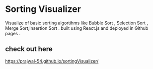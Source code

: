 # Sorting Visualizer
Visualize of basic sorting algortihms like Bubble Sort , Selection Sort , Merge Sort,Insertion Sort .
built using React.js and deployed in Github pages .

## check out  here  
https://prajwal-54.github.io/sortingVisualizer/
